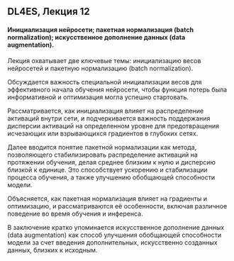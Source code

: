 ## DL4ES, Лекция 12

#### Инициализация нейросети; пакетная нормализация (batch normalization); искусственное дополнение данных (data augmentation).



Лекция охватывает две ключевые темы: инициализацию весов нейросетей и пакетную нормализацию (batch normalization).

Обсуждается важность специальной инициализации весов для эффективного начала обучения нейросети, чтобы функция потерь была информативной и оптимизация могла успешно стартовать.

Рассматривается, как инициализация влияет на распределение активаций внутри сети, и подчеркивается важность поддержания дисперсии активаций на определенном уровне для предотвращения исчезающих или взрывающихся градиентов в глубоких сетях.

Далее вводится понятие пакетной нормализации как метода, позволяющего стабилизировать распределение активаций на протяжении обучения, делая среднее близким к нулю и дисперсию близкой к единице. Это способствует ускорению и стабилизации процесса обучения, а также улучшению обобщающей способности модели.

Объясняется, как пакетная нормализация влияет на градиенты и оптимизацию, и рассматриваются её особенности, включая различное поведение во время обучения и инференса.

В заключение кратко упоминается искусственное дополнение данных (data augmentation) как способ улучшения обобщающей способности модели за счет введения дополнительных, искусственно созданных данных, близких к исходным.
